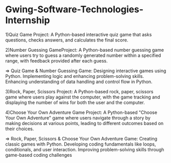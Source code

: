 # Gwing-Software-Technologies-Internship

1)Quiz Game Project: A Python-based interactive quiz game that asks questions, checks answers, and
calculates the final score.

2)Number Guessing GameProject: A Python-based number guessing game where users try to guess a randomly
generated number within a specified range, with feedback provided after each guess.

=> Quiz Game & Number Guessing Game:
Designing interactive games using Python.
Implementing logic and enhancing problem-solving skills.
Enhancing understanding of data handling and control flow in Python.

3)Rock, Paper, Scissors Project: A Python-based rock, paper, scissors game where users play against the computer, with
the game tracking and displaying the number of wins for both the user and the computer.

4)Choose Your Own Adventure Game Project: A Python-based "Choose Your Own Adventure" game where users navigate
through a story by making decisions at various points, leading to different outcomes based on their choices.

=> Rock, Paper, Scissors & Choose Your Own Adventure Game:
Creating classic games with Python.
Developing coding fundamentals like loops, conditionals, and user interaction.
Improving problem-solving skills through game-based coding challenges
